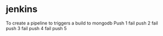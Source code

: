 # jenkins

To create a pipeline to triggers a build to mongodb
Push 1 fail
push 2 fail
push 3 fail
push 4 fail
push 5
